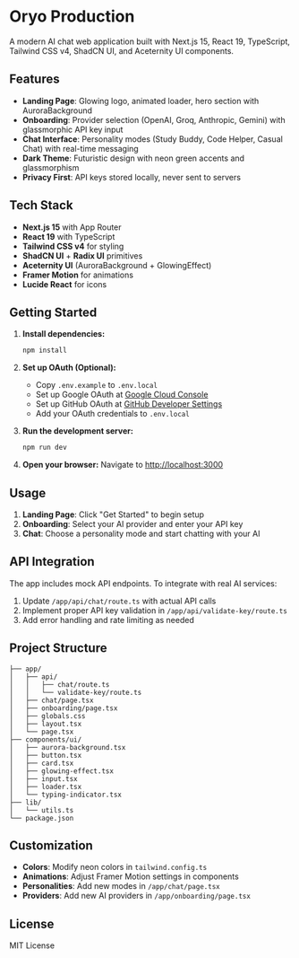 # Oryo Production

A modern AI chat web application built with Next.js 15, React 19, TypeScript, Tailwind CSS v4, ShadCN UI, and Aceternity UI components.

## Features

- **Landing Page**: Glowing logo, animated loader, hero section with AuroraBackground
- **Onboarding**: Provider selection (OpenAI, Groq, Anthropic, Gemini) with glassmorphic API key input
- **Chat Interface**: Personality modes (Study Buddy, Code Helper, Casual Chat) with real-time messaging
- **Dark Theme**: Futuristic design with neon green accents and glassmorphism
- **Privacy First**: API keys stored locally, never sent to servers

## Tech Stack

- **Next.js 15** with App Router
- **React 19** with TypeScript
- **Tailwind CSS v4** for styling
- **ShadCN UI** + **Radix UI** primitives
- **Aceternity UI** (AuroraBackground + GlowingEffect)
- **Framer Motion** for animations
- **Lucide React** for icons

## Getting Started

1. **Install dependencies:**
   ```bash
   npm install
   ```

2. **Set up OAuth (Optional):**
   - Copy `.env.example` to `.env.local`
   - Set up Google OAuth at [Google Cloud Console](https://console.cloud.google.com/)
   - Set up GitHub OAuth at [GitHub Developer Settings](https://github.com/settings/developers)
   - Add your OAuth credentials to `.env.local`

3. **Run the development server:**
   ```bash
   npm run dev
   ```

4. **Open your browser:**
   Navigate to [http://localhost:3000](http://localhost:3000)

## Usage

1. **Landing Page**: Click "Get Started" to begin setup
2. **Onboarding**: Select your AI provider and enter your API key
3. **Chat**: Choose a personality mode and start chatting with your AI

## API Integration

The app includes mock API endpoints. To integrate with real AI services:

1. Update `/app/api/chat/route.ts` with actual API calls
2. Implement proper API key validation in `/app/api/validate-key/route.ts`
3. Add error handling and rate limiting as needed

## Project Structure

```
├── app/
│   ├── api/
│   │   ├── chat/route.ts
│   │   └── validate-key/route.ts
│   ├── chat/page.tsx
│   ├── onboarding/page.tsx
│   ├── globals.css
│   ├── layout.tsx
│   └── page.tsx
├── components/ui/
│   ├── aurora-background.tsx
│   ├── button.tsx
│   ├── card.tsx
│   ├── glowing-effect.tsx
│   ├── input.tsx
│   ├── loader.tsx
│   └── typing-indicator.tsx
├── lib/
│   └── utils.ts
└── package.json
```

## Customization

- **Colors**: Modify neon colors in `tailwind.config.ts`
- **Animations**: Adjust Framer Motion settings in components
- **Personalities**: Add new modes in `/app/chat/page.tsx`
- **Providers**: Add new AI providers in `/app/onboarding/page.tsx`

## License

MIT License
